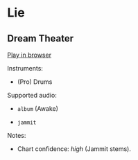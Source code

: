 # Lie

## Dream Theater


[Play in browser](http://pages.cs.wisc.edu/~tolly/customs/?title=lie&artist=dream-theater)

Instruments:

  * (Pro) Drums

Supported audio:

  * `album` (Awake)

  * `jammit`

Notes:

  * Chart confidence: *high* (Jammit stems).

